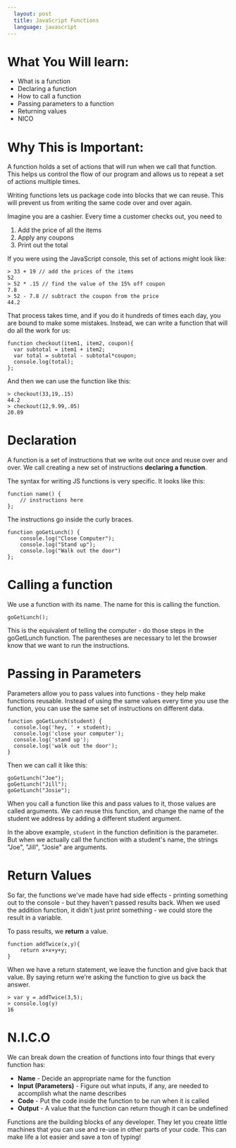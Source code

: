 ```yaml
---
  layout: post
  title: JavaScript Functions
  language: javascript
---
```

# What You Will learn:
+ What is a function
+ Declaring a function
+ How to call a function
+ Passing parameters to a function
+ Returning values
+ NICO

# Why This is Important:
A function holds a set of actions that will run when we call that function. This helps us control the flow of our program and allows us to repeat a set of actions multiple times.

Writing functions lets us package code into blocks that we can reuse. This will prevent us from writing the same code over and over again.

Imagine you are a cashier. Every time a customer checks out, you need to

1. Add the price of all the items
2. Apply any coupons
3. Print out the total

If you were using the JavaScript console, this set of actions might look like:

```
> 33 + 19 // add the prices of the items
52
> 52 * .15 // find the value of the 15% off coupon
7.8
> 52 - 7.8 // subtract the coupon from the price
44.2
```

That process takes time, and if you do it hundreds of times each day, you are bound to make some mistakes. Instead, we can write a function that will do all the work for us:

```
function checkout(item1, item2, coupon){
  var subtotal = item1 + item2;
  var total = subtotal - subtotal*coupon;
  console.log(total);
};
```

And then we can use the function like this:

```
> checkout(33,19,.15)
44.2
> checkout(12,9.99,.05)
20.89
```


# Declaration
A function is a set of instructions that we write out once and reuse over and over. We call creating a new set of instructions **declaring a function**.

The syntax for writing JS functions is very specific. It looks like this:

```
function name() {
    // instructions here
};
```

The instructions go inside the curly braces.

```
function goGetLunch() {
    console.log("Close Computer");
    console.log("Stand up");
    console.log("Walk out the door")
};
```

# Calling a function
We use a function with its name. The name for this is calling the function.

```
goGetLunch();
```

This is the equivalent of telling the computer - do those steps in the goGetLunch function. The parentheses are necessary to let the browser know that we want to run the instructions.

# Passing in Parameters
Parameters allow you to pass values into functions - they help make functions reusable. Instead of using the same values every time you use the function, you can use the same set of instructions on different data.

```
function goGetLunch(student) {
  console.log('hey, ' + student);
  console.log('close your computer');
  console.log('stand up');
  console.log('walk out the door');
}
```

Then we can call it like this:

```
goGetLunch("Joe");
goGetLunch("Jill");
goGetLunch("Josie");
```

When you call a function like this and pass values to it, those values are called arguments. We can reuse this function, and change the name of the student we address by adding a different student argument.

In the above example, `student` in the function definition is the parameter. But when we actually call the function with a student's name, the strings "Joe", "Jill", "Josie" are arguments.

# Return Values
So far, the functions we've made have had side effects - printing something out to the console - but they haven't passed results back. When we used the addition function, it didn't just print something - we could store the result in a variable.

To pass results, we **return** a value.

```
function addTwice(x,y){
    return x+x+y+y;
}
```

When we have a return statement, we leave the function and give back that value. By saying return we’re asking the function to give us back the answer.

```
> var y = addTwice(3,5);
> console.log(y)
16
```

# N.I.C.O
We can break down the creation of functions into four things that every function has:
+ **Name** - Decide an appropriate name for the function
+ **Input (Parameters)**  - Figure out what inputs, if any, are needed to accomplish what the name describes
+ **Code** - Put the code inside the function to be run when it is called
+ **Output** - A value that the function can return though it can be undefined

Functions are the building blocks of any developer. They let you create little machines that you can use and re-use in other parts of your code. This can make life a lot easier and save a ton of typing!

